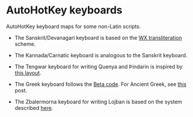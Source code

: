 # AutoHotKey keyboards

AutoHotKey keyboard maps for some non-Latin scripts.

- The Sanskrit/Devanagari keyboard is based on the [WX transliteration](https://en.wikipedia.org/wiki/WX_notation) scheme.

- The Kannada/Carnatic keyboard is analogous to the Sanskrit keyboard.

- The Tengwar keyboard for writing Quenya and Þindarin is inspired by [this layout](https://freetengwar.sourceforge.net/keylayouts.html).

- The Greek keyboard follows the [Beta code](https://en.wikipedia.org/wiki/Beta_Code). For Ancient Greek, see [this](https://www.autohotkey.com/boards/viewtopic.php?style=2&f=6&t=56260) post.

- The Zbalermorna keyboard for writing Lojban is based on the system described [here](https://jackhumbert.github.io/zbalermorna/write-up/).
